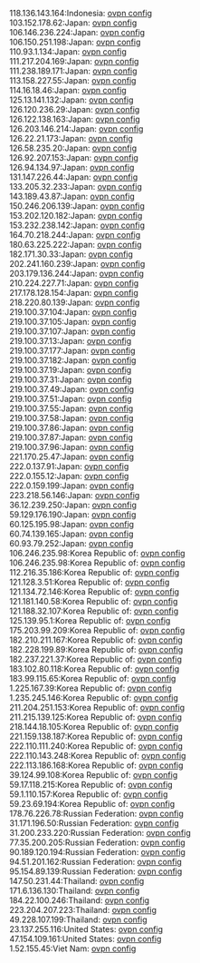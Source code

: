 118.136.143.164:Indonesia: [ovpn config](vpn/118_136_143_164.ovpn)  
103.152.178.62:Japan: [ovpn config](vpn/103_152_178_62.ovpn)  
106.146.236.224:Japan: [ovpn config](vpn/106_146_236_224.ovpn)  
106.150.251.198:Japan: [ovpn config](vpn/106_150_251_198.ovpn)  
110.93.1.134:Japan: [ovpn config](vpn/110_93_1_134.ovpn)  
111.217.204.169:Japan: [ovpn config](vpn/111_217_204_169.ovpn)  
111.238.189.171:Japan: [ovpn config](vpn/111_238_189_171.ovpn)  
113.158.227.55:Japan: [ovpn config](vpn/113_158_227_55.ovpn)  
114.16.18.46:Japan: [ovpn config](vpn/114_16_18_46.ovpn)  
125.13.141.132:Japan: [ovpn config](vpn/125_13_141_132.ovpn)  
126.120.236.29:Japan: [ovpn config](vpn/126_120_236_29.ovpn)  
126.122.138.163:Japan: [ovpn config](vpn/126_122_138_163.ovpn)  
126.203.146.214:Japan: [ovpn config](vpn/126_203_146_214.ovpn)  
126.22.21.173:Japan: [ovpn config](vpn/126_22_21_173.ovpn)  
126.58.235.20:Japan: [ovpn config](vpn/126_58_235_20.ovpn)  
126.92.207.153:Japan: [ovpn config](vpn/126_92_207_153.ovpn)  
126.94.134.97:Japan: [ovpn config](vpn/126_94_134_97.ovpn)  
131.147.226.44:Japan: [ovpn config](vpn/131_147_226_44.ovpn)  
133.205.32.233:Japan: [ovpn config](vpn/133_205_32_233.ovpn)  
143.189.43.87:Japan: [ovpn config](vpn/143_189_43_87.ovpn)  
150.246.206.139:Japan: [ovpn config](vpn/150_246_206_139.ovpn)  
153.202.120.182:Japan: [ovpn config](vpn/153_202_120_182.ovpn)  
153.232.238.142:Japan: [ovpn config](vpn/153_232_238_142.ovpn)  
164.70.218.244:Japan: [ovpn config](vpn/164_70_218_244.ovpn)  
180.63.225.222:Japan: [ovpn config](vpn/180_63_225_222.ovpn)  
182.171.30.33:Japan: [ovpn config](vpn/182_171_30_33.ovpn)  
202.241.160.239:Japan: [ovpn config](vpn/202_241_160_239.ovpn)  
203.179.136.244:Japan: [ovpn config](vpn/203_179_136_244.ovpn)  
210.224.227.71:Japan: [ovpn config](vpn/210_224_227_71.ovpn)  
217.178.128.154:Japan: [ovpn config](vpn/217_178_128_154.ovpn)  
218.220.80.139:Japan: [ovpn config](vpn/218_220_80_139.ovpn)  
219.100.37.104:Japan: [ovpn config](vpn/219_100_37_104.ovpn)  
219.100.37.105:Japan: [ovpn config](vpn/219_100_37_105.ovpn)  
219.100.37.107:Japan: [ovpn config](vpn/219_100_37_107.ovpn)  
219.100.37.13:Japan: [ovpn config](vpn/219_100_37_13.ovpn)  
219.100.37.177:Japan: [ovpn config](vpn/219_100_37_177.ovpn)  
219.100.37.182:Japan: [ovpn config](vpn/219_100_37_182.ovpn)  
219.100.37.19:Japan: [ovpn config](vpn/219_100_37_19.ovpn)  
219.100.37.31:Japan: [ovpn config](vpn/219_100_37_31.ovpn)  
219.100.37.49:Japan: [ovpn config](vpn/219_100_37_49.ovpn)  
219.100.37.51:Japan: [ovpn config](vpn/219_100_37_51.ovpn)  
219.100.37.55:Japan: [ovpn config](vpn/219_100_37_55.ovpn)  
219.100.37.58:Japan: [ovpn config](vpn/219_100_37_58.ovpn)  
219.100.37.86:Japan: [ovpn config](vpn/219_100_37_86.ovpn)  
219.100.37.87:Japan: [ovpn config](vpn/219_100_37_87.ovpn)  
219.100.37.96:Japan: [ovpn config](vpn/219_100_37_96.ovpn)  
221.170.25.47:Japan: [ovpn config](vpn/221_170_25_47.ovpn)  
222.0.137.91:Japan: [ovpn config](vpn/222_0_137_91.ovpn)  
222.0.155.12:Japan: [ovpn config](vpn/222_0_155_12.ovpn)  
222.0.159.199:Japan: [ovpn config](vpn/222_0_159_199.ovpn)  
223.218.56.146:Japan: [ovpn config](vpn/223_218_56_146.ovpn)  
36.12.239.250:Japan: [ovpn config](vpn/36_12_239_250.ovpn)  
59.129.176.190:Japan: [ovpn config](vpn/59_129_176_190.ovpn)  
60.125.195.98:Japan: [ovpn config](vpn/60_125_195_98.ovpn)  
60.74.139.165:Japan: [ovpn config](vpn/60_74_139_165.ovpn)  
60.93.79.252:Japan: [ovpn config](vpn/60_93_79_252.ovpn)  
106.246.235.98:Korea Republic of: [ovpn config](vpn/106_246_235_98.ovpn)  
106.246.235.98:Korea Republic of: [ovpn config](vpn/106_246_235_98.ovpn)  
112.216.35.186:Korea Republic of: [ovpn config](vpn/112_216_35_186.ovpn)  
121.128.3.51:Korea Republic of: [ovpn config](vpn/121_128_3_51.ovpn)  
121.134.72.146:Korea Republic of: [ovpn config](vpn/121_134_72_146.ovpn)  
121.181.140.58:Korea Republic of: [ovpn config](vpn/121_181_140_58.ovpn)  
121.188.32.107:Korea Republic of: [ovpn config](vpn/121_188_32_107.ovpn)  
125.139.95.1:Korea Republic of: [ovpn config](vpn/125_139_95_1.ovpn)  
175.203.99.209:Korea Republic of: [ovpn config](vpn/175_203_99_209.ovpn)  
182.210.211.167:Korea Republic of: [ovpn config](vpn/182_210_211_167.ovpn)  
182.228.199.89:Korea Republic of: [ovpn config](vpn/182_228_199_89.ovpn)  
182.237.221.37:Korea Republic of: [ovpn config](vpn/182_237_221_37.ovpn)  
183.102.80.118:Korea Republic of: [ovpn config](vpn/183_102_80_118.ovpn)  
183.99.115.65:Korea Republic of: [ovpn config](vpn/183_99_115_65.ovpn)  
1.225.167.39:Korea Republic of: [ovpn config](vpn/1_225_167_39.ovpn)  
1.235.245.146:Korea Republic of: [ovpn config](vpn/1_235_245_146.ovpn)  
211.204.251.153:Korea Republic of: [ovpn config](vpn/211_204_251_153.ovpn)  
211.215.139.125:Korea Republic of: [ovpn config](vpn/211_215_139_125.ovpn)  
218.144.18.105:Korea Republic of: [ovpn config](vpn/218_144_18_105.ovpn)  
221.159.138.187:Korea Republic of: [ovpn config](vpn/221_159_138_187.ovpn)  
222.110.111.240:Korea Republic of: [ovpn config](vpn/222_110_111_240.ovpn)  
222.110.143.248:Korea Republic of: [ovpn config](vpn/222_110_143_248.ovpn)  
222.113.186.168:Korea Republic of: [ovpn config](vpn/222_113_186_168.ovpn)  
39.124.99.108:Korea Republic of: [ovpn config](vpn/39_124_99_108.ovpn)  
59.17.118.215:Korea Republic of: [ovpn config](vpn/59_17_118_215.ovpn)  
59.1.110.157:Korea Republic of: [ovpn config](vpn/59_1_110_157.ovpn)  
59.23.69.194:Korea Republic of: [ovpn config](vpn/59_23_69_194.ovpn)  
178.76.226.78:Russian Federation: [ovpn config](vpn/178_76_226_78.ovpn)  
31.171.196.50:Russian Federation: [ovpn config](vpn/31_171_196_50.ovpn)  
31.200.233.220:Russian Federation: [ovpn config](vpn/31_200_233_220.ovpn)  
77.35.200.205:Russian Federation: [ovpn config](vpn/77_35_200_205.ovpn)  
90.189.120.194:Russian Federation: [ovpn config](vpn/90_189_120_194.ovpn)  
94.51.201.162:Russian Federation: [ovpn config](vpn/94_51_201_162.ovpn)  
95.154.89.139:Russian Federation: [ovpn config](vpn/95_154_89_139.ovpn)  
147.50.231.44:Thailand: [ovpn config](vpn/147_50_231_44.ovpn)  
171.6.136.130:Thailand: [ovpn config](vpn/171_6_136_130.ovpn)  
184.22.100.246:Thailand: [ovpn config](vpn/184_22_100_246.ovpn)  
223.204.207.223:Thailand: [ovpn config](vpn/223_204_207_223.ovpn)  
49.228.107.199:Thailand: [ovpn config](vpn/49_228_107_199.ovpn)  
23.137.255.116:United States: [ovpn config](vpn/23_137_255_116.ovpn)  
47.154.109.161:United States: [ovpn config](vpn/47_154_109_161.ovpn)  
1.52.155.45:Viet Nam: [ovpn config](vpn/1_52_155_45.ovpn)  
